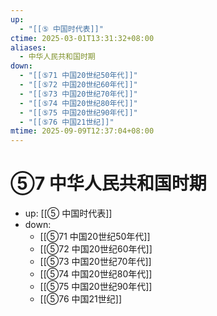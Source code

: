 ```yaml
---
up:
  - "[[⑤ 中国时代表]]"
ctime: 2025-03-01T13:31:32+08:00
aliases:
  - 中华人民共和国时期
down:
  - "[[⑤71 中国20世纪50年代]]"
  - "[[⑤72 中国20世纪60年代]]"
  - "[[⑤73 中国20世纪70年代]]"
  - "[[⑤74 中国20世纪80年代]]"
  - "[[⑤75 中国20世纪90年代]]"
  - "[[⑤76 中国21世纪]]"
mtime: 2025-09-09T12:37:04+08:00
---
```


# ⑤7 中华人民共和国时期

- up: [[⑤ 中国时代表]]
- down:	
	- [[⑤71 中国20世纪50年代]]
	- [[⑤72 中国20世纪60年代]]
	- [[⑤73 中国20世纪70年代]]
	- [[⑤74 中国20世纪80年代]]
	- [[⑤75 中国20世纪90年代]]
	- [[⑤76 中国21世纪]]
	
